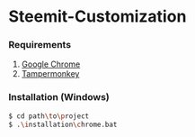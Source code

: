Steemit-Customization
===================

### Requirements

1. [Google Chrome](https://www.google.de/chrome/browser/desktop/index.html)
2. [Tampermonkey](https://chrome.google.com/webstore/detail/tampermonkey/dhdgffkkebhmkfjojejmpbldmpobfkfo?hl=de)

### Installation (Windows)

```sh
$ cd path\to\project
$ .\installation\chrome.bat
```
